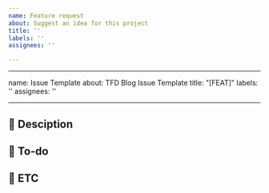 ```yaml
---
name: Feature request
about: Suggest an idea for this project
title: ''
labels: ''
assignees: ''

---
```


---
name: Issue Template
about: TFD Blog Issue Template
title: "[FEAT]"
labels: ''
assignees: ''

---

## 📝 Desciption
<!-- 설명을 작성하세요 -->


## 📝 To-do
<!-- 해야 할 일을 적어주세요 -->


## 📝 ETC
<!-- 특이사항, 예정 개발 일정을 적어주세요 -->
